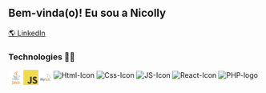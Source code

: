 
## Bem-vinda(o)! Eu sou a Nicolly
 <div>
  <a href="https://github.com/NicollySantos">

🌎  [LinkedIn](https://www.linkedin.com/in/nicolly-evangelista-hernandes-dos-santos/) <br>

### Technologies 👩‍💻

   
<img align="left" alt="Java" width="30px" src="https://raw.githubusercontent.com/github/explore/80688e429a7d4ef2fca1e82350fe8e3517d3494d/topics/java/java.png" />
<img align="left" alt="JavaScript" width="30px" src="https://raw.githubusercontent.com/github/explore/80688e429a7d4ef2fca1e82350fe8e3517d3494d/topics/javascript/javascript.png" />
<img align="left" alt="Mysql" width="30px" src="https://raw.githubusercontent.com/github/explore/80688e429a7d4ef2fca1e82350fe8e3517d3494d/topics/mysql/mysql.png" />
<img align="center" alt="Html-Icon" height="30" width="40" src="https://cdn.jsdelivr.net/gh/devicons/devicon/icons/html5/html5-plain.svg">
<img align="center" alt="Css-Icon" height="30" width="40" src="https://cdn.jsdelivr.net/gh/devicons/devicon/icons/css3/css3-plain.svg">
<img align="center" alt="JS-Icon" height="30" width="40" src="https://cdn.jsdelivr.net/gh/devicons/devicon/icons/javascript/javascript-plain.svg">
<img align="center" alt="React-Icon" height="30" width="40" src="https://cdn.jsdelivr.net/gh/devicons/devicon/icons/react/react-original.svg">
<img align="center" alt="PHP-logo" height="30" width="40" src="https://upload.wikimedia.org/wikipedia/commons/thumb/2/27/PHP-logo.svg/1280px-PHP-logo.svg.png?20180502235434">
<br />
<br />
